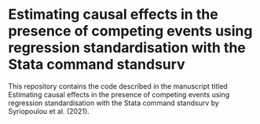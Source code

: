 # Estimating causal effects in the presence of competing events using regression standardisation with the Stata command standsurv

This repository contains the code described in the manuscript titled Estimating causal effects in the presence of competing events using regression standardisation with the Stata command standsurv by Syriopoulou et al. (2021).
